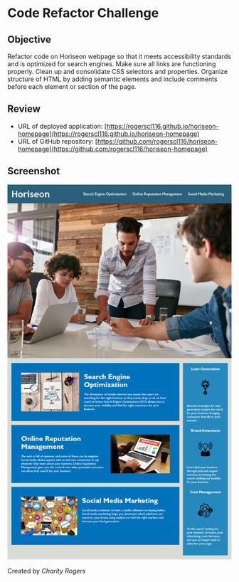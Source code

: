# Code Refactor Challenge

## Objective

Refactor code on Horiseon webpage so that it meets accessibility standards and is optimized for search engines. Make sure all links are functioning properly. Clean up and consolidate CSS selectors and properties. Organize structure of HTML by adding semantic elements and include comments before each element or section of the page.

## Review

- URL of deployed application: [https://rogerscl116.github.io/horiseon-homepage](https://rogerscl116.github.io/horiseon-homepage)   
- URL of GitHub repository: [https://github.com/rogerscl116/horiseon-homepage](https://github.com/rogerscl116/horiseon-homepage)

## Screenshot

![Horiseon Social Solution Services](./assets/screenshots/horiseon-homepage.png)

Created by *Charity Rogers*
